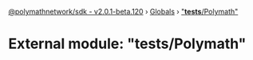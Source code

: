 [@polymathnetwork/sdk - v2.0.1-beta.120](../README.md) › [Globals](../globals.md) › ["**tests**/Polymath"](___tests___polymath_.md)

# External module: "**tests**/Polymath"
